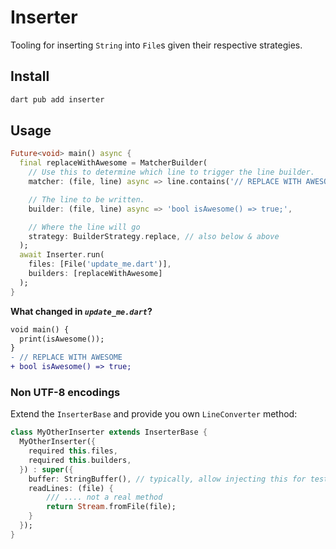 # Inserter

Tooling for inserting `String` into `File`s given their respective strategies.

## Install

```sh
dart pub add inserter
```

## Usage

```dart
Future<void> main() async {
  final replaceWithAwesome = MatcherBuilder(
    // Use this to determine which line to trigger the line builder.
    matcher: (file, line) async => line.contains('// REPLACE WITH AWESOME'),

    // The line to be written.
    builder: (file, line) async => 'bool isAwesome() => true;',

    // Where the line will go
    strategy: BuilderStrategy.replace, // also below & above
  );
  await Inserter.run(
    files: [File('update_me.dart')],
    builders: [replaceWithAwesome]
  );
}
```

**What changed in _`update_me.dart`_?**

```diff
void main() {
  print(isAwesome());
}
- // REPLACE WITH AWESOME
+ bool isAwesome() => true;
```

### Non UTF-8 encodings

Extend the `InserterBase` and provide you own `LineConverter` method:

```dart
class MyOtherInserter extends InserterBase {
  MyOtherInserter({
    required this.files,
    required this.builders,
  }) : super({
    buffer: StringBuffer(), // typically, allow injecting this for testing.
    readLines: (file) {
        /// .... not a real method
        return Stream.fromFile(file);
    }
  });
}
```
